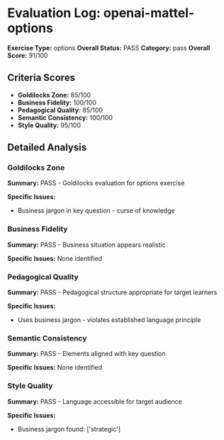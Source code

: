 # Evaluation Log: openai-mattel-options

**Exercise Type:** options
**Overall Status:** PASS
**Category:** pass
**Overall Score:** 91/100

## Criteria Scores

- **Goldilocks Zone:** 85/100
- **Business Fidelity:** 100/100
- **Pedagogical Quality:** 85/100
- **Semantic Consistency:** 100/100
- **Style Quality:** 95/100

## Detailed Analysis

### Goldilocks Zone
**Summary:** PASS - Goldilocks evaluation for options exercise

**Specific Issues:**
- Business jargon in key question - curse of knowledge

### Business Fidelity
**Summary:** PASS - Business situation appears realistic

**Specific Issues:** None identified

### Pedagogical Quality
**Summary:** PASS - Pedagogical structure appropriate for target learners

**Specific Issues:**
- Uses business jargon - violates established language principle

### Semantic Consistency
**Summary:** PASS - Elements aligned with key question

**Specific Issues:** None identified

### Style Quality
**Summary:** PASS - Language accessible for target audience

**Specific Issues:**
- Business jargon found: ['strategic']

